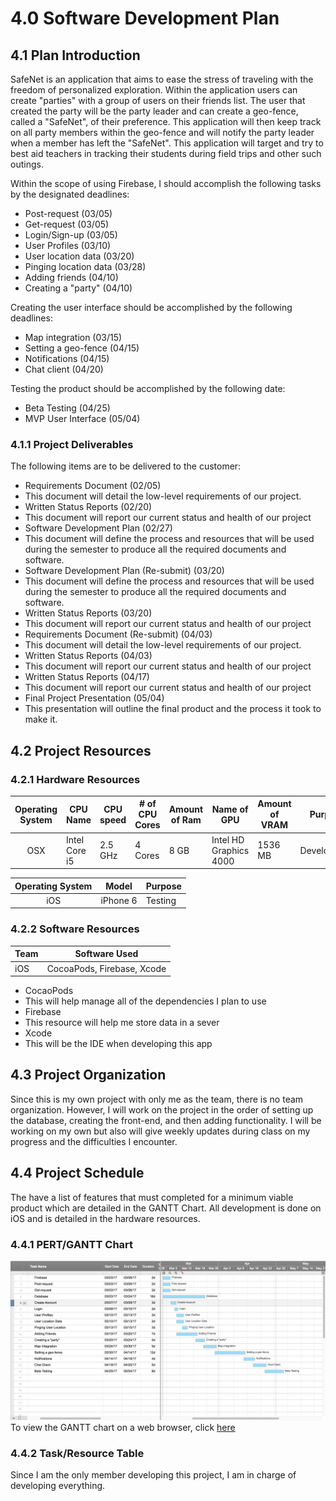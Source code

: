 # 4.0 Software Development Plan

## 4.1 Plan Introduction
SafeNet is an application that aims to ease the stress of traveling with the freedom of personalized exploration. Within the application users can create "parties" with a group of users on their friends list. The user that created the party will be the party leader and can create a geo-fence, called a "SafeNet", of their preference. This application will then keep track on all party members within the geo-fence and will notify the party leader when a member has left the "SafeNet". This application will target and try to best aid teachers in tracking their students during field trips and other such outings.

Within the scope of using Firebase, I should accomplish the following tasks by the designated deadlines:
-   Post-request (03/05)
-   Get-request (03/05)
-   Login/Sign-up (03/05)
-   User Profiles (03/10)
-   User location data (03/20)
-   Pinging location data (03/28)
-   Adding friends (04/10)
-   Creating a "party" (04/10)

Creating the user interface should be accomplished by the following deadlines:
-   Map integration (03/15)
-   Setting a geo-fence (04/15)
-   Notifications (04/15)
-   Chat client (04/20)

Testing the product should be accomplished by the following date:
-   Beta Testing (04/25)
-   MVP User Interface (05/04)

### 4.1.1 Project Deliverables
The following items are to be delivered to the customer:
-   Requirements Document (02/05)
  - This document will detail the low-level requirements of our project.
-   Written Status Reports (02/20)
  - This document will report our current status and health of our project
-   Software Development Plan (02/27)
  - This document will define the process and resources that will be used during the semester to produce all the required documents and software.
-   Software Development Plan (Re-submit) (03/20)
  - This document will define the process and resources that will be used during the semester to produce all the required documents and software.
-   Written Status Reports (03/20)
  - This document will report our current status and health of our project
-   Requirements Document (Re-submit) (04/03)
  - This document will detail the low-level requirements of our project.
-   Written Status Reports (04/03)
  - This document will report our current status and health of our project
-   Written Status Reports (04/17)
  - This document will report our current status and health of our project
-   Final Project Presentation (05/04)
  - This presentation will outline the final product and the process it took to make it.

## 4.2 Project Resources

### 4.2.1 Hardware Resources

| Operating System | CPU Name      | CPU speed | # of CPU Cores | Amount of Ram | Name of GPU             | Amount of VRAM | Purpose     |
|:----------------:|---------------|-----------|----------------|---------------|-------------------------|----------------|-------------|
| OSX              | Intel Core i5 | 2.5 GHz   | 4 Cores        | 8 GB          | Intel HD Graphics 4000  | 1536 MB        | Development |

| Operating System | Model     | Purpose |
|:----------------:|-----------|---------|
| iOS              | iPhone 6  | Testing |

### 4.2.2 Software Resources

| Team    | Software Used                                                                        | 
|---------|--------------------------------------------------------------------------------------|  
| iOS     | CocoaPods, Firebase, Xcode                                      |   

-  CocaoPods
  - This will help manage all of the dependencies I plan to use
-  Firebase
  - This resource will help me store data in a sever
-  Xcode
  - This will be the IDE when developing this app


## 4.3 Project Organization
Since this is my own project with only me as the team, there is no team organization. However, I will work on the project in the order of setting up the database, creating the front-end, and then adding functionality. I will be working on my own but also will give weekly updates during class on my progress and the difficulties I encounter. 

## 4.4 Project Schedule
The have a list of features that must completed for a minimum viable product which are detailed in the GANTT Chart. All development is done on iOS and is detailed in the hardware resources.

### 4.4.1 PERT/GANTT Chart
![GANTT Chart](images/ganttChart.png)
To view the GANTT chart on a web browser, click [here](https://app.smartsheet.com/b/publish?EQBCT=f9a49dbaf2f54ec5b97f81058c231e16)

### 4.4.2 Task/Resource Table
Since I am the only member developing this project, I am in charge of developing everything.
